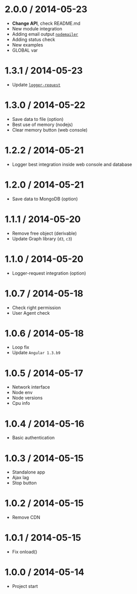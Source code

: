 2.0.0 / 2014-05-23
==================

  * **Change API**, check README.md
  * New module integration
  * Adding email output [`nodemailer`](https://github.com/andris9/Nodemailer)
  * Adding status check
  * New examples
  * GLOBAL var

1.3.1 / 2014-05-23
==================

  * Update [`logger-request`](https://github.com/hex7c0/logger-request)

1.3.0 / 2014-05-22
==================

  * Save data to file (option)
  * Best use of memory (nodejs)
  * Clear memory button (web console)

1.2.2 / 2014-05-21
==================

  * Logger best integration inside web console and database

1.2.0 / 2014-05-21
==================

  * Save data to MongoDB (option)

1.1.1 / 2014-05-20
==================

  * Remove free object (derivable)
  * Update Graph library (`d3`, `c3`)

1.1.0 / 2014-05-20
==================

  * Logger-request integration (option)

1.0.7 / 2014-05-18
==================

  * Check right permission
  * User Agent check

1.0.6 / 2014-05-18
==================

  * Loop fix
  * Update `Angular 1.3.b9`

1.0.5 / 2014-05-17
==================

  * Network interface
  * Node env
  * Node versions
  * Cpu info

1.0.4 / 2014-05-16
==================

  * Basic authentication

1.0.3 / 2014-05-15
==================

  * Standalone app
  * Ajax lag
  * Stop button

1.0.2 / 2014-05-15
==================

  * Remove CDN

1.0.1 / 2014-05-15
==================

  * Fix onload()

1.0.0 / 2014-05-14
==================

  * Project start

